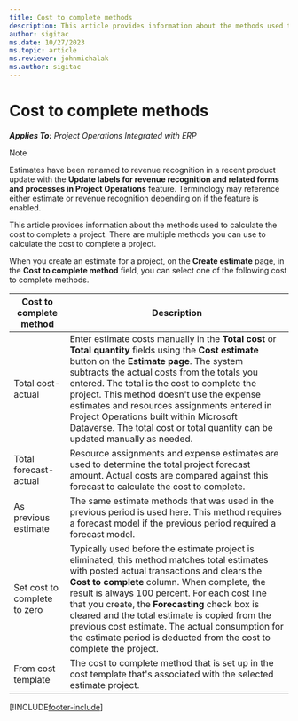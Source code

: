 ```yaml
---
title: Cost to complete methods
description: This article provides information about the methods used to calculate the cost to complete a project.
author: sigitac
ms.date: 10/27/2023
ms.topic: article
ms.reviewer: johnmichalak
ms.author: sigitac
---
```


# Cost to complete methods

_**Applies To:** Project Operations Integrated with ERP_

 > [!NOTE]
   > Estimates have been renamed to revenue recognition in a recent product update with the **Update labels for revenue recognition and related forms and processes in Project Operations** feature. Terminology may reference either estimate or revenue recognition depending on if the feature is enabled.

This article provides information about the methods used to calculate the cost to complete a project. There are multiple methods you can use to calculate the cost to complete a project. 

When you create an estimate for a project, on the **Create estimate** page, in the **Cost to complete method** field, you can select one of the following cost to complete methods.

| Cost to complete method    | Description                                                                                                                                                                                                                                                                                                                                                                                                                                                                                        |
|------------------------------|----------------------------------------------------------------------------------------------------------------------------------------------------------------------------------------------------------------------------------------------------------------------------------------------------------------------------------------------------------------------------------------------------------------------------------------------------------------------------------------------------|
| Total cost-actual            | Enter estimate costs manually in the **Total cost** or **Total quantity** fields using the **Cost estimate** button on the **Estimate page**. The system subtracts the actual costs from the totals you entered. The total is the cost to complete the project. This method doesn't use the expense estimates and resources assignments entered in Project Operations built within Microsoft Dataverse. The total cost or total quantity can be updated manually as needed.  |
| Total forecast-actual        | Resource assignments and expense estimates are used to determine the total project forecast amount. Actual costs are compared against this forecast to calculate the cost to complete.                                                                                                                                                                                                                                                                          |
| As previous estimate         | The same estimate methods that was used in the previous period is used here. This method requires a forecast model if the previous period required a forecast model.                                                                                                                                                                                                                                                                                                                           |
| Set cost to complete to zero | Typically used before the estimate project is eliminated, this method matches total estimates with posted actual transactions and clears the **Cost to complete** column. When complete, the result is always 100 percent. For each cost line that you create, the **Forecasting** check box is cleared and the total estimate is copied from the previous cost estimate. The actual consumption for the estimate period is deducted from the cost to complete the project.              |
| From cost template           | The cost to complete method that is set up in the cost template that's associated with the selected estimate project.                                                                                                                                                                                                                                                                                                                                                                          |


[!INCLUDE[footer-include](../includes/footer-banner.md)]